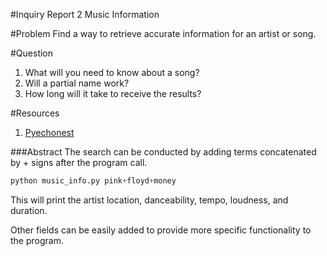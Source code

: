 #Inquiry Report 2
Music Information

#Problem
Find a way to retrieve accurate information for an artist or song.

#Question
1. What will you need to know about a song?
2. Will a partial name work?
3. How long will it take to receive the results?

#Resources
1. [Pyechonest]

###Abstract
The search can be conducted by adding terms concatenated by + signs after the program call.
```python
python music_info.py pink+floyd+money
```
This will print the artist location, danceability, tempo, loudness, and duration.

Other fields can be easily added to provide more specific functionality to the program.

[Pyechonest]: https://github.com/echonest/pyechonest